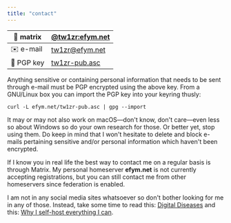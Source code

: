```yaml
---
title: "contact"
---
```

| 💬 matrix  | [@tw1zr:efym.net](https://matrix.to/#/@tw1zr:efym.net) |
|------------|--------------------------------------------------------|
| ✉️  e-mail  | [tw1zr@efym.net](mailto:tw1zr@efym.net)                |
| 🔐 PGP key | [tw1zr-pub.asc](/tw1zr-pub.asc)                        |

Anything sensitive or containing personal information that needs to be sent through e-mail must be PGP encrypted using the above key.
From a GNU/Linux box you can import the PGP key into your keyring thusly:
```
curl -L efym.net/tw1zr-pub.asc | gpg --import
```
It may or may not also work on macOS—don't know, don't care—even less so about Windows so do your own research for those. Or better yet, stop using them.
Do keep in mind that I won't hesitate to delete and block e-mails pertaining sensitive and/or personal information which haven't been encrypted.

If I know you in real life the best way to contact me on a regular basis is through Matrix. My personal homeserver **efym.net** is not currently accepting registrations, but you can still contact me from other homeservers since federation is enabled.

I am not in any social media sites whatsoever so don't bother looking for me in any of those. Instead, take some time to read this: [Digital Diseases](/blog/digital-diseases) and this: [Why I self-host everything I can](/blog/why-i-self-host).
